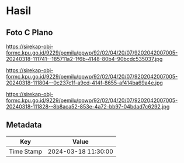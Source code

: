 # Hasil

## Foto C Plano

https://sirekap-obj-formc.kpu.go.id/9229/pemilu/ppwp/92/02/04/20/07/9202042007005-20240318-111741--185711a2-1f6b-4148-80b4-90bcdc535037.jpg

https://sirekap-obj-formc.kpu.go.id/9229/pemilu/ppwp/92/02/04/20/07/9202042007005-20240318-111804--0c237c1f-a9cd-414f-8655-af414ba69a4e.jpg

https://sirekap-obj-formc.kpu.go.id/9229/pemilu/ppwp/92/02/04/20/07/9202042007005-20240318-111828--8b8aca52-853e-4a72-bb97-04bdad7c6292.jpg


## Metadata

| Key        | Value               |
| ---------- | ------------------- |
| Time Stamp | 2024-03-18 11:30:00 |



